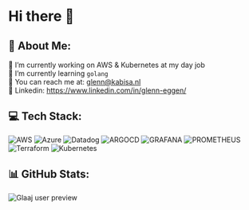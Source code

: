 # Hi there 👋

## 💫 About Me:
🔭 I’m currently working on AWS & Kubernetes at my day job<br>🌱 I’m currently learning `golang`<br>📧 You can reach me at: glenn@kabisa.nl<br>🔵 Linkedin: https://www.linkedin.com/in/glenn-eggen/

## 💻 Tech Stack:
 ![AWS](https://img.shields.io/badge/AWS-%23FF9900.svg?style=for-the-badge&logo=amazon-aws&logoColor=white) ![Azure](https://img.shields.io/badge/azure-%230072C6.svg?style=for-the-badge&logo=microsoftazure&logoColor=white) ![Datadog](https://img.shields.io/badge/datadog-%23632CA6.svg?style=for-the-badge&logo=datadog&logoColor=white) ![ARGOCD](https://img.shields.io/badge/argo-EF7B4D.svg?style=for-the-badge&logo=argo&logoColor=white&color=%23EF7B4D) ![GRAFANA](https://img.shields.io/badge/grafana-F46800.svg?style=for-the-badge&logo=grafana&logoColor=white&color=%23F46800) ![PROMETHEUS](https://img.shields.io/badge/prometheus-E6522C.svg?style=for-the-badge&logo=prometheus&logoColor=white&color=%23E6522C) ![Terraform](https://img.shields.io/badge/terraform-%235835CC.svg?style=for-the-badge&logo=terraform&logoColor=white) ![Kubernetes](https://img.shields.io/badge/kubernetes-%23326ce5.svg?style=for-the-badge&logo=kubernetes&logoColor=white)

## 📊 GitHub Stats:
![Glaaj user preview](https://github-readme-stats.vercel.app/api?username=Glaaj&show_icons=true&bg_color=303446&text_color=c6d0f5&icon_color=ca9ee6&title_color=81c8be)
